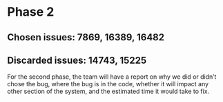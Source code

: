 # Phase 2

## Chosen issues: 7869, 16389, 16482

## Discarded issues: 14743, 15225

For the second phase, the team will have a report on why we did or didn’t chose the bug, where the bug is in the code, whether it will impact any other section of the system, and the estimated time it would take to fix.
